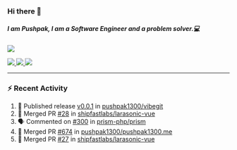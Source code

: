 ### Hi there 👋

##### I am Pushpak, I am a Software Engineer and a problem solver.💻

<a href='https://twitter.com/pushpak1300'><a href="https://pushpak1300.me/" target="_blank">
  <img src="https://img.shields.io/badge/website-%23E34F26.svg?&style=for-the-badge" />
</a> 
 
 <a href="https://twitter.com/pushpak1300" target="_blank">
  <img src="https://img.shields.io/badge/twitter-%231DA1F2.svg?&style=for-the-badge&logo=twitter&logoColor=white" />
</a> 

<a href="https://www.linkedin.com/in/pushpak-c-286b17b1/" target="_blank">
  <img src="https://img.shields.io/badge/linkedin-%230077B5.svg?&style=for-the-badge&logo=linkedin&logoColor=white" />
</a> 

<a href="https://dev.to/pushpak1300/" target="_blank">
  <img src="http://img.shields.io/badge/dev.to-gray?style=for-the-badge&logo=dev.to&?logoColor=white?logoWidth=100?label=" />
</a> 


</p>

---

### ⚡ Recent Activity

<!--START_SECTION:activity-->
1. 🚀 Published release [v0.0.1](https://github.com/pushpak1300/vibegit/releases/tag/v0.0.1) in [pushpak1300/vibegit](https://github.com/pushpak1300/vibegit)
2. 🎉 Merged PR [#28](https://github.com/shipfastlabs/larasonic-vue/pull/28) in [shipfastlabs/larasonic-vue](https://github.com/shipfastlabs/larasonic-vue)
3. 🗣 Commented on [#300](https://github.com/prism-php/prism/pull/300#issuecomment-2791594294) in [prism-php/prism](https://github.com/prism-php/prism)
4. 🎉 Merged PR [#674](https://github.com/pushpak1300/pushpak1300.me/pull/674) in [pushpak1300/pushpak1300.me](https://github.com/pushpak1300/pushpak1300.me)
5. 🎉 Merged PR [#27](https://github.com/shipfastlabs/larasonic-vue/pull/27) in [shipfastlabs/larasonic-vue](https://github.com/shipfastlabs/larasonic-vue)
<!--END_SECTION:activity-->
